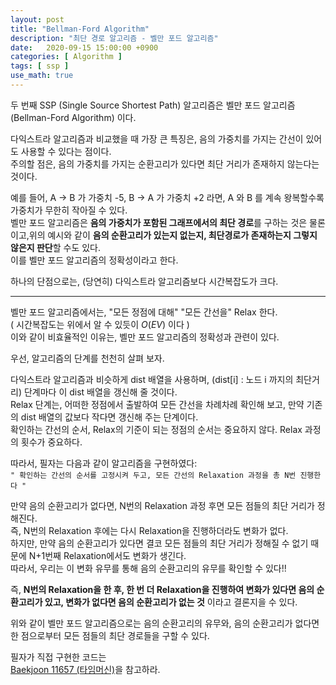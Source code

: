 ```yaml
---
layout: post
title: "Bellman-Ford Algorithm"
description: "최단 경로 알고리즘 - 벨만 포드 알고리즘"
date:   2020-09-15 15:00:00 +0900
categories: [ Algorithm ]
tags: [ ssp ]
use_math: true
---
```


두 번째 SSP (Single Source Shortest Path) 알고리즘은 벨만 포드 알고리즘 (Bellman-Ford Algorithm) 이다.

다익스트라 알고리즘과 비교했을 때 가장 큰 특징은, 음의 가중치를 가지는 간선이 있어도 사용할 수 있다는 점이다.  
주의할 점은, 음의 가중치를 가지는 순환고리가 있다면 최단 거리가 존재하지 않는다는 것이다.
<!-- more -->
예를 들어, A -> B 가 가중치 -5, B -> A 가 가중치 +2 라면, A 와 B 를 계속 왕복할수록 가중치가 무한히 작아질 수 있다.  
벨만 포드 알고리즘은 **음의 가중치가 포함된 그래프에서의 최단 경로**를 구하는 것은 물론이고,위의 예시와 같이 **음의 순환고리가 있는지 없는지, 최단경로가 존재하는지 그렇지 않은지 판단**할 수도 있다.  
이를 벨만 포드 알고리즘의 정확성이라고 한다.

하나의 단점으로는, (당연히) 다익스트라 알고리즘보다 시간복잡도가 크다.

---

벨만 포드 알고리즘에서는, "모든 정점에 대해" "모든 간선을" Relax 한다.  
( 시간복잡도는 위에서 알 수 있듯이 $O(EV)$ 이다 )  
이와 같이 비효율적인 이유는, 벨만 포드 알고리즘의 정확성과 관련이 있다.

우선, 알고리즘의 단계를 천천히 살펴 보자.

다익스트라 알고리즘과 비슷하게 dist 배열을 사용하며, (dist[i] : 노드 i 까지의 최단거리) 단계마다 이 dist 배열을 갱신해 줄 것이다.  
Relax 단계는, 어떠한 정점에서 출발하여 모든 간선을 차례차례 확인해 보고, 만약 기존의 dist 배열의 값보다 작다면 갱신해 주는 단계이다.  
확인하는 간선의 순서, Relax의 기준이 되는 정점의 순서는 중요하지 않다. Relax 과정의 횟수가 중요하다.

따라서, 필자는 다음과 같이 알고리즘을 구현하였다:  
`" 확인하는 간선의 순서를 고정시켜 두고, 모든 간선의 Relaxation 과정을 총 N번 진행한다 "`

만약 음의 순환고리가 없다면, N번의 Relaxation 과정 후면 모든 점들의 최단 거리가 정해진다.  
즉, N번의 Relaxation 후에는 다시 Relaxation을 진행하더라도 변화가 없다.  
하지만, 만약 음의 순환고리가 있다면 결코 모든 점들의 최단 거리가 정해질 수 없기 때문에 N+1번째 Relaxation에서도 변화가 생긴다.  
따라서, 우리는 이 변화 유무를 통해 음의 순환고리의 유무를 확인할 수 있다!!

즉, **N번의 Relaxation을 한 후, 한 번 더 Relaxation을 진행하여 변화가 있다면 음의 순환고리가 있고, 변화가 없다면 음의 순환고리가 없는 것** 이라고 결론지을 수 있다.

위와 같이 벨만 포드 알고리즘으로는 음의 순환고리의 유무와, 음의 순환고리가 없다면 한 점으로부터 모든 점들의 최단 경로들을 구할 수 있다.

필자가 직접 구현한 코드는  
[Baekjoon 11657 (타임머신)][my]을 참고하라.

[my]: https://yxxshin.github.io/2020/09/15/2020-09-15-Baekjoon-11657/